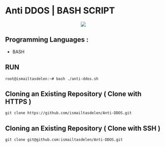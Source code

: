 # Anti DDOS | BASH SCRIPT

<p align="center">
  <img src="https://media.giphy.com/media/RwGLXLtFyHBsY/giphy.gif">
</p>

## Programming Languages :

* BASH

## RUN
```
root@ismailtasdelen:~# bash ./anti-ddos.sh
```

## Cloning an Existing Repository ( Clone with HTTPS )
```
git clone https://github.com/ismailtasdelen/Anti-DDOS.git
```

## Cloning an Existing Repository ( Clone with SSH )
```
git clone git@github.com:ismailtasdelen/Anti-DDOS.git
```
